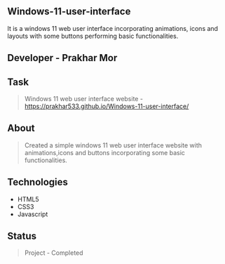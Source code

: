 ## Windows-11-user-interface
It is a windows 11 web user interface incorporating animations, icons and layouts with some buttons performing basic functionalities.

## Developer - Prakhar Mor

## Task
> Windows 11 web user interface website - https://prakhar533.github.io/Windows-11-user-interface/

## About
> Created a simple windows 11 web user interface website with animations,icons and buttons incorporating some basic functionalities.

## Technologies
* HTML5
* CSS3
* Javascript

## Status
> Project - Completed


